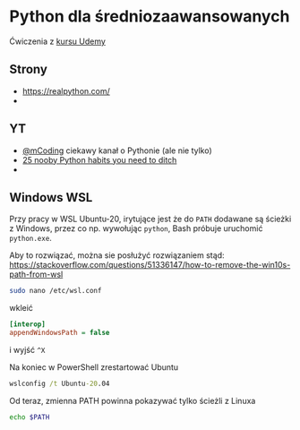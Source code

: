 # Python dla średniozaawansowanych

Ćwiczenia z [kursu Udemy](https://www.udemy.com/course/python-dla-srednio-zaawansowanych/learn/)

## Strony

* https://realpython.com/
*

## YT

* [@mCoding](https://www.youtube.com/@mCoding) ciekawy kanał o Pythonie (ale nie tylko)
* [25 nooby Python habits you need to ditch](https://www.youtube.com/watch?v=qUeud6DvOWI)
*

## Windows WSL

Przy pracy w WSL Ubuntu-20, irytujące jest że do `PATH` dodawane są ścieżki z Windows,
przez co np. wywołując `python`, Bash próbuje uruchomić `python.exe`.

Aby to rozwiązać, można sie posłużyć rozwiązaniem stąd: https://stackoverflow.com/questions/51336147/how-to-remove-the-win10s-path-from-wsl

```sh
sudo nano /etc/wsl.conf
```

wkleić

```ini
[interop]
appendWindowsPath = false
```

i wyjść `^X`

Na koniec w PowerShell zrestartować Ubuntu

```bat
wslconfig /t Ubuntu-20.04
```

Od teraz, zmienna PATH powinna pokazywać tylko ścieżli z Linuxa

```sh
echo $PATH
```
